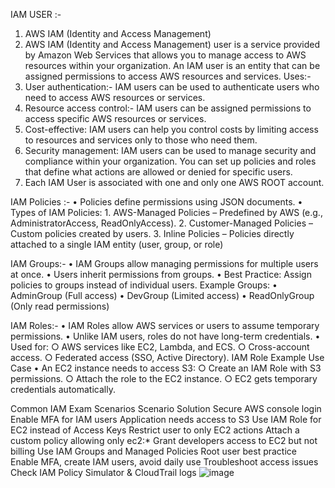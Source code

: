 IAM USER :-
1) AWS IAM (Identity and Access Management)
2) AWS IAM (Identity and Access Management) user is a service provided by Amazon Web Services that allows
you to manage access to AWS resources within your organization. An IAM user is an entity that can be
assigned permissions to access AWS resources and services.
Uses:-
3) User authentication:- IAM users can be used to authenticate users who need to access AWS resources or
services.
4) Resource access control:- IAM users can be assigned permissions to access specific AWS resources or
services.
5) Cost-effective: IAM users can help you control costs by limiting access to resources and services only to those
who need them.
6) Security management: IAM users can be used to manage security and compliance within your organization.
You can set up policies and roles that define what actions are allowed or denied for specific users.
7) Each IAM User is associated with one and only one AWS ROOT account.

IAM Policies :-
	• Policies define permissions using JSON documents.
	• Types of IAM Policies: 
		1. AWS-Managed Policies – Predefined by AWS (e.g., AdministratorAccess, ReadOnlyAccess).
		2. Customer-Managed Policies – Custom policies created by users.
		3. Inline Policies – Policies directly attached to a single IAM entity (user, group, or role)
		
IAM Groups:-
	• IAM Groups allow managing permissions for multiple users at once.
	• Users inherit permissions from groups.
	• Best Practice: Assign policies to groups instead of individual users.
Example Groups:
	• AdminGroup (Full access)
	• DevGroup (Limited access)
	• ReadOnlyGroup (Only read permissions)

IAM Roles:- 
	• IAM Roles allow AWS services or users to assume temporary permissions.
	• Unlike IAM users, roles do not have long-term credentials.
	• Used for: 
		○ AWS services like EC2, Lambda, and ECS.
		○ Cross-account access.
		○ Federated access (SSO, Active Directory).
IAM Role Example Use Case
	• An EC2 instance needs to access S3: 
		○ Create an IAM Role with S3 permissions.
		○ Attach the role to the EC2 instance.
		○ EC2 gets temporary credentials automatically.

Common IAM Exam Scenarios
Scenario	Solution
Secure AWS console login	Enable MFA for IAM users
Application needs access to S3	Use IAM Role for EC2 instead of Access Keys
Restrict user to only EC2 actions	Attach a custom policy allowing only ec2:*
Grant developers access to EC2 but not billing	Use IAM Groups and Managed Policies
Root user best practice	Enable MFA, create IAM users, avoid daily use
Troubleshoot access issues	Check IAM Policy Simulator & CloudTrail logs
![image](https://github.com/user-attachments/assets/3fa7d09e-ffcc-429f-ad10-84614c22fb7d)
